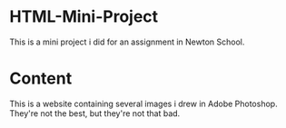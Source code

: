 # HTML-Mini-Project
This is a mini project i did for an assignment in Newton School.

# Content
This is a website containing several images i drew in Adobe Photoshop. They're not the best, but they're not that bad.
